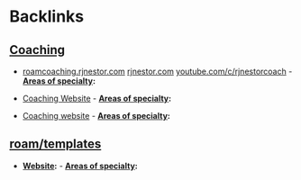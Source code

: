 
# Backlinks
## [Coaching](<Coaching.md>)
- [roamcoaching.rjnestor.com](https://roamcoaching.rjnestor.com) [rjnestor.com](https://rjnestor.com) [youtube.com/c/rjnestorcoach](https://youtube.com/c/rjnestorcoach)
            - **[Areas of specialty](<Areas of specialty.md>):**

- [Coaching Website](https://learn.cortexfutura.com/p/roam-research-coaching?utm_source=roamresearch&utm_medium=graph&utm_campaign=helpgraph)
            - **[Areas of specialty](<Areas of specialty.md>):**

- [Coaching website](https://maartenvandoorn.com/roam-research-coaching/)
            - **[Areas of specialty](<Areas of specialty.md>):**

## [roam/templates](<roam/templates.md>)
- **[Website](<Website.md>):**
        - **[Areas of specialty](<Areas of specialty.md>):**

